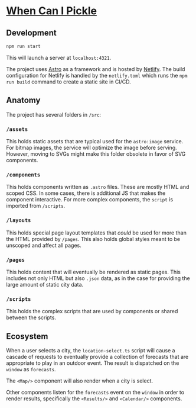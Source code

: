 # [When Can I Pickle](https://whencanipickle.com)

## Development

```sh
npm run start
```

This will launch a server at `localhost:4321`.

The project uses [Astro](https://astro.build) as a framework and is hosted by [Netlify](https://netlify.com). The build configuration for Netlify is handled by the `netlify.toml` which runs the `npm run build` command to create a static site in CI/CD.

## Anatomy

The project has several folders in `/src`:

### `/assets`

This holds static assets that are typical used for the `astro:image` service. For bitmap images, the service will optimize the image before serving. However, moving to SVGs might make this folder obsolete in favor of SVG components.

### `/components`

This holds components written as `.astro` files. These are mostly HTML and scoped CSS. In some cases, there is additional JS that makes the component interactive. For more complex components, the `script` is imported from `/scripts`.

### `/layouts`

This holds special page layout templates that _could_ be used for more than the HTML provided by `/pages`. This also holds global styles meant to be unscoped and affect all pages.

### `/pages`

This holds content that will eventually be rendered as static pages. This includes not only HTML but also `.json` data, as in the case for providing the large amount of static city data.

### `/scripts`

This holds the complex scripts that are used by components or shared between the scripts.

## Ecosystem

When a user selects a city, the `location-select.ts` script will cause a cascade of requests to eventually provide a collection of forecasts that are appropriate to play in an outdoor event. The result is dispatched on the `window` as `forecasts`.

The `<Map/>` component will also render when a city is select.

Other components listen for the `forecasts` event on the `window` in order to render results, specifically the `<Results/>` and `<Calendar/>` components.
